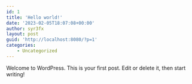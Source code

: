 ```yaml
---
id: 1
title: 'Hello world!'
date: '2023-02-05T18:07:08+00:00'
author: syr3fx
layout: post
guid: 'http://localhost:8080/?p=1'
categories:
    - Uncategorized
---
```


Welcome to WordPress. This is your first post. Edit or delete it, then start writing!